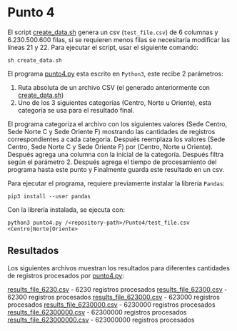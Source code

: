 # Punto 4

El script [create_data.sh](create_data.sh) genera un csv (`test_file.csv`) de 6 columnas y 6.230.500.600 filas, si se requieren menos filas se necesitaría modificar las líneas 21 y 22. Para ejecutar el script, usar el siguiente comando:

```shell
sh create_data.sh
```

El programa [punto4.py](punto4.py) esta escrito en `Python3`, este recibe 2 parámetros:
1. Ruta absoluta de un archivo CSV (el generado anteriormente con [create_data.sh](create_data.sh))
2. Uno de los 3 siguientes categorías (Centro, Norte u Oriente), esta categoría se usa para el resultado final.

El programa categoriza el archivo con los siguientes valores (Sede Centro, Sede Norte C y
Sede Oriente F) mostrando las cantidades de registros correspondientes a cada categoria. Después reemplaza los valores (Sede Centro, Sede Norte C y
Sede Oriente F) por (Centro, Norte u Oriente). Después agrega una columna con la inicial de la categoría. Después filtra según el parámetro 2. Después agrega el tiempo de procesamiento del programa hasta este punto y Finalmente guarda este resultado en un csv.

Para ejecutar el programa, requiere previamente instalar la librería `Pandas`:
```shell
pip3 install --user pandas
```
Con la librería instalada, se ejecuta con:
```shell
python3 punto4.py /<repository-path>/Punto4/test_file.csv <Centro|Norte|Oriente>
```

## Resultados

Los siguientes archivos muestran los resultados para diferentes cantidades de registros procesados por [punto4.py](punto4.py):

[results_file_6230.csv](results_file_6230.csv) - 6230 registros procesados
[results_file_62300.csv](results_file_62300.csv) - 62300 registros procesados
[results_file_623000.csv](results_file_623000.csv) - 623000 registros procesados
[results_file_6230000.csv](results_file_6230000.csv) - 6230000 registros procesados
[results_file_62300000.csv](results_file_62300000.csv) - 62300000 registros procesados
[results_file_623000000.csv](results_file_623000000.csv) - 623000000 registros procesados
